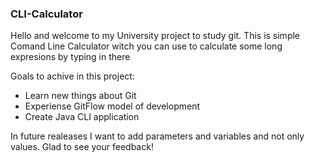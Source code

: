 ### CLI-Calculator

Hello and welcome to my University project to study git.
This is simple Comand Line Calculator witch you can use to calculate some long expresions by typing in there

Goals to achive in this project:
- Learn new things about Git
- Experiense GitFlow model of development
- Create Java CLI application

In future realeases I want to add parameters and variables and not only values.
Glad to see your feedback!
